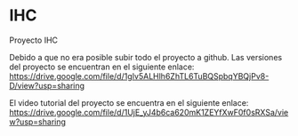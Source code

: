 # IHC

Proyecto IHC

Debido a que no era posible subir todo el proyecto a github. Las versiones del proyecto se encuentran en el siguiente enlace: https://drive.google.com/file/d/1gIv5ALHlh6ZhTL6TuBQSpbqYBQjPv8-D/view?usp=sharing

El video tutorial del proyecto se encuentra en el siguiente enlace:
https://drive.google.com/file/d/1UjE_yJ4b6ca620mK1ZEYfXwF0f0sRXSa/view?usp=sharing
